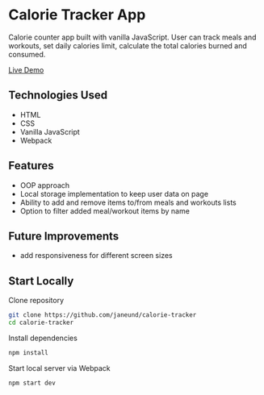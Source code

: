 # Calorie Tracker App

Calorie counter app built with vanilla JavaScript. User can track meals and workouts, set daily calories limit, calculate the total calories burned and consumed.

[Live Demo](https://tracking-calories.netlify.app/)

## Technologies Used

- HTML
- CSS
- Vanilla JavaScript
- Webpack

## Features

- OOP approach
- Local storage implementation to keep user data on page
- Ability to add and remove items to/from meals and workouts lists
- Option to filter added meal/workout items by name

## Future Improvements

- add responsiveness for different screen sizes

## Start Locally

Clone repository

```bash
git clone https://github.com/janeund/calorie-tracker
cd calorie-tracker
```

Install dependencies

```bash
npm install
```

Start local server via Webpack

```bash
npm start dev
```
